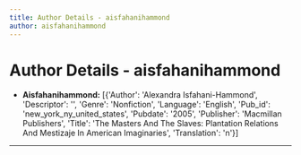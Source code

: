 ```yaml
---
title: Author Details - aisfahanihammond
author: aisfahanihammond
---
```


# Author Details - aisfahanihammond

<ul>
    <li><strong>Aisfahanihammond:</strong> [{'Author': 'Alexandra Isfahani-Hammond', 'Descriptor': '', 'Genre': 'Nonfiction', 'Language': 'English', 'Pub_id': 'new_york_ny_united_states', 'Pubdate': '2005', 'Publisher': 'Macmillan Publishers', 'Title': 'The Masters And The Slaves: Plantation Relations And Mestizaje In American Imaginaries', 'Translation': 'n'}]</li>
</ul>
<hr>